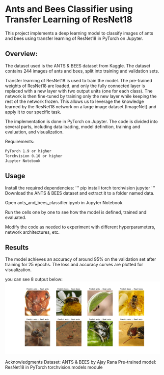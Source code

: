 # Ants and Bees Classifier using Transfer Learning of ResNet18

This project implements a deep learning model to classify images of ants and bees using transfer learning of ResNet18 in PyTorch on Jupyter.

## Overview:
The dataset used is the ANTS & BEES dataset from Kaggle. The dataset contains 244 images of ants and bees, split into training and validation sets.


Transfer learning of ResNet18 is used to train the model. The pre-trained weights of ResNet18 are loaded, and only the fully connected layer is replaced with a new layer with two output units (one for each class). The network is then fine-tuned by training only the new layer while keeping the rest of the network frozen. This allows us to leverage the knowledge learned by the ResNet18 network on a large image dataset (ImageNet) and apply it to our specific task.


The implementation is done in PyTorch on Jupyter. The code is divided into several parts, including data loading, model definition, training and evaluation, and visualization.

Requirements:
```
PyTorch 1.9 or higher
Torchvision 0.10 or higher
Jupyter Notebook
```

## Usage
Install the required dependencies:
'''
pip install torch torchvision jupyter
'''
Download the ANTS & BEES dataset and extract it to a folder named data.

Open ants_and_bees_classifier.ipynb in Jupyter Notebook.

Run the cells one by one to see how the model is defined, trained and evaluated.

Modify the code as needed to experiment with different hyperparameters, network architectures, etc.

## Results
The model achieves an accuracy of around 95% on the validation set after training for 25 epochs. The loss and accuracy curves are plotted for visualization.

you can see 8 output below:
![Output](./output.png)

Acknowledgments
Dataset: ANTS & BEES by Ajay Rana
Pre-trained model: ResNet18 in PyTorch torchvision.models module
